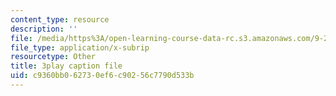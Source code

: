 ```yaml
---
content_type: resource
description: ''
file: /media/https%3A/open-learning-course-data-rc.s3.amazonaws.com/9-20-animal-behavior-fall-2013/c9360bb062730ef6c90256c7790d533b_472225.srt
file_type: application/x-subrip
resourcetype: Other
title: 3play caption file
uid: c9360bb0-6273-0ef6-c902-56c7790d533b
---
```

